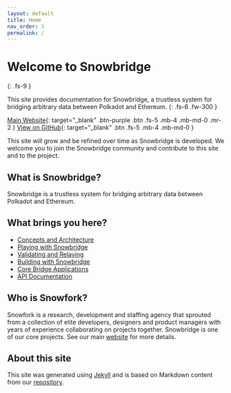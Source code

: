 ```yaml
---
layout: default
title: Home
nav_order: 1
permalink: /
---
```


# Welcome to Snowbridge
{: .fs-9 }

This site provides documentation for Snowbridge, a trustless system for bridging arbitrary data between Polkadot and Ethereum.
{: .fs-6 .fw-300 }

[Main Website](https://snowbridge.snowfork.com/){: target="_blank" .btn-purple .btn .fs-5 .mb-4 .mb-md-0 .mr-2 }
[View on GitHub](https://github.com/Snowfork/polkadot-ethereum){: target="_blank" .btn .fs-5 .mb-4 .mb-md-0 }

This site will grow and be refined over time as Snowbridge is developed. We welcome you to join the Snowbridge community and contribute to this site and to the project.

## What is Snowbridge?

Snowbridge is a trustless system for bridging arbitrary data between Polkadot and Ethereum.

## What brings you here?

- [Concepts and Architecture](./concepts)
- [Playing with Snowbridge](./playing-with-snowbridge)
- [Validating and Relaying](./validating-and-relaying)
- [Building with Snowbridge](./building-with-snowbridge)
- [Core Bridge Applications](./core-bridge-applications)
- [API Documentation](./api-docs)

## Who is Snowfork?

Snowfork is a research, development and staffing agency that sprouted from a collection of elite developers, designers and product managers with years of experience collaborating on projects together. Snowbridge is one of our core projects. See our main [website](https://www.snowfork.com) for more details.

## About this site

This site was generated using [Jekyll](https://jekyllrb.com/) and is based on Markdown content from our [repository](https://github.com/Snowfork/polkadot-ethereum).
